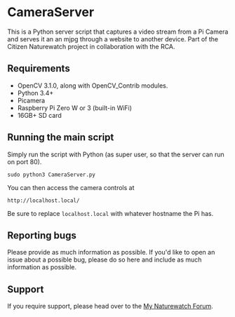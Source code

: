 # CameraServer

This is a Python server script that captures a video stream from a Pi Camera and serves it an an mjpg through a website to another device. Part of the Citizen Naturewatch project in collaboration with the RCA.

## Requirements

- OpenCV 3.1.0, along with OpenCV_Contrib modules. 
- Python 3.4+
- Picamera 
- Raspberry Pi Zero W or 3 (built-in WiFi)
- 16GB+ SD card

## Running the main script

Simply run the script with Python (as super user, so that the server can run on port 80). 

	sudo python3 CameraServer.py
	
You can then access the camera controls at

	http://localhost.local/
	
Be sure to replace `localhost.local` with whatever hostname the Pi has.

## Reporting bugs

Please provide as much information as possible. If you'd like to open an issue about a 
possible bug, please do so here and include as much information as possible. 

## Support

If you require support, please head over to the [My Naturewatch Forum](https://mynaturewatch.net/forum).


